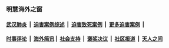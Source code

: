 
### 明慧海外之窗

####  [武汉肺炎](indexes/365.md?t=02100300) &nbsp;|&nbsp;  [迫害案例综述](indexes/328.md?t=02100300) &nbsp;|&nbsp; [迫害致死案例](indexes/277.md?t=02100300)  &nbsp;|&nbsp; [更多迫害案例](indexes/81.md?t=02100300)  &nbsp;|&nbsp; 
####  [时事评论](indexes/19.md?t=02100300) &nbsp;|&nbsp; [海外简讯](indexes/245.md?t=02100300)&nbsp;|&nbsp;  [社会支持](indexes/140.md?t=02100300) &nbsp;|&nbsp; [褒奖决议](indexes/282.md?t=02100300) &nbsp;|&nbsp; [社区报道](indexes/91.md?t=02100300)  &nbsp;|&nbsp; [天人之间](indexes/78.md?t=02100300) 

